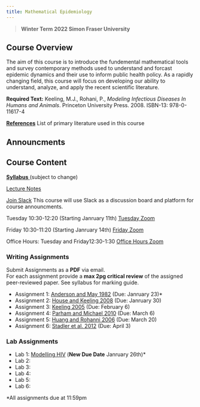 ```yaml
---
title: Mathematical Epidemiology
---
```


> **Winter Term 2022 Simon Fraser University**

## Course Overview
The aim of this course is to introduce the fundemental mathematical tools and survey contemporary methods used to understand and forcast epidemic dynamics and their use to inform public health policy. As a rapidly changing field, this course will focus on developing our ability to understand, analyze, and apply the recent scientific literature.  

**Required Text:** Keeling, M.J., Rohani, P., *Modeling Infectious Diseases In Humans and Animals*. Princeton University Press. 2008. ISBN-13: 978-0-11617-4

[**References**](https://amacp.github.io/Math496/Papers.html) List of primary literature used in this course

## Announcments


## Course Content

[**Syllabus** ](https://storage.googleapis.com/math496/Math496_Syllabus%20(1).pdf) (subject to change)

[Lecture Notes](https://amacp.github.io/Math496/LectureNotes.html)

[Join Slack](https://join.slack.com/t/math496/shared_invite/zt-10vgjvfdx-51MzGDUCHOgMgIrrLakcFw) This course will use Slack as a discussion board and platform for course announcments.

Tuesday 10:30-12:20 (Starting Janruary 11th)
[Tuesday Zoom](https://sfu.zoom.us/j/67247833947?pwd=ZTU1S0YvSGgxOWJLZ1VOWXFIcFh5QT09)


Friday 10:30-11:20 (Starting Janruary 14th)
[Friday Zoom](https://sfu.zoom.us/j/66650087703?pwd=aHdRQ3NON0RZRit5YVlJUmRSU2VaZz09)

Office Hours: Tuesday and Friday12:30-1:30 [Office Hours Zoom](https://sfu.zoom.us/j/67247833947?pwd=ZTU1S0YvSGgxOWJLZ1VOWXFIcFh5QT09)


### Writing Assignments

Submit Assignments as a **PDF** via email.  
For each assignment provide a **max 2pg critical review** of the assigned peer-reviewed paper.  See syllabus for marking guide.

* Assignment 1: [Anderson and May 1982](https://storage.googleapis.com/math496/PDFs/AndersondMay1982.pdf) (Due: Janruary 23)* 
* Assignment 2: [House and Keeling 2008](https://storage.googleapis.com/math496/PDFs/HouseKeeling2008.pdf) (Due: Janruary 30)
* Assignment 3: [Keeling 2005](https://storage.googleapis.com/math496/PDFs/Keeling2005.pdf) (Due: February 6)
* Assignment 4: [Parham and Michael 2010](https://storage.googleapis.com/math496/PDFs/ParhamMichael2010.pdf) (Due: March 6)
* Assignment 5: [Huang and Rohanni 2006](https://storage.googleapis.com/math496/PDFs/HuangRohani2006.pdf) (Due: March 20)
* Assignment 6: [Stadler et al. 2012](https://storage.googleapis.com/math496/PDFs/Stadler2012.pdf) (Due: April 3)

### Lab Assignments

* Lab 1: [Modelling HIV](https://storage.googleapis.com/math496/LabAssignment1.pdf) (**New Due Date** Janruary 26th)*
* Lab 2: 
* Lab 3:
* Lab 4:
* Lab 5:
* Lab 6:


*All assignments due at 11:59pm
